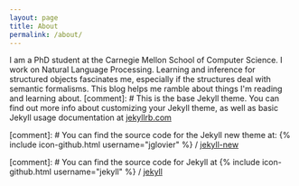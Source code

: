 ```yaml
---
layout: page
title: About
permalink: /about/
---
```

I am a PhD student at the Carnegie Mellon School of Computer Science. I work on     Natural Language Processing. Learning and inference for structured objects fascinates   me, especially if the structures deal with semantic formalisms. This blog helps me  ramble about things I'm reading and learning about.
[comment]: # This is the base Jekyll theme. You can find out more info about customizing your Jekyll theme, as well as basic Jekyll usage documentation at [jekyllrb.com](http://jekyllrb.com/)

[comment]: # You can find the source code for the Jekyll new theme at: {% include icon-github.html username="jglovier" %} / [jekyll-new](https://github.com/jglovier/jekyll-new)

[comment]: # You can find the source code for Jekyll at {% include icon-github.html username="jekyll" %} / [jekyll](https://github.com/jekyll/jekyll)
